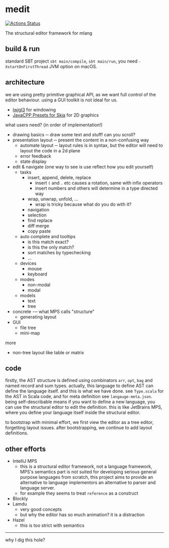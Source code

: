 # medit

[![Actions Status](https://github.com/molikto/medit/workflows/main/badge.svg)](https://github.com/molikto/medit/actions)

 The structural editor framework for mlang
 
## build & run

standard SBT project `sbt main/compile`, `sbt main/run`, you need `-XstartOnFirstThread` JVM option on macOS.

## architecture
 
 we are using pretty primitive graphical API, as we want full control of the editor behaviour.
 using a GUI toolkit is not ideal for us.
 
* [lwjgl3](https://github.com/LWJGL/lwjgl3) for windowing
* [JavaCPP Presets for Skia](https://github.com/bytedeco/javacpp-presets/tree/master/skia) for 2D graphics
 
what users need? (in order of implementation!)

* drawing basics ─ draw some text and stuff! can you scroll?
* presentation layout ─ present the content in a non-confusing way
    * automate layout ─ layout rules is in syntax, but the editor will need to layout the code in a 2d plane
    * error feedback
    * state display
* edit & navigate (one way to see is use reflect how you edit yourself)
    * tasks
        * insert, append, delete, replace
            * insert `(` and `.` etc causes a rotation, same with infix operators
            * insert numbers and others will determine in a type directed way
        * wrap, unwrap, unfold, ...
            * wrap is tricky because what do you do with it?
        * navigation
        * selection
        * find replace
        * diff merge
        * copy paste
    * auto complete and tooltips
        * is this match exact?
        * is this the only match?
        * sort matches by typechecking
        * ...
    * devices
        * mouse
        * keyboard
    * modes
        * non-modal
        * modal
    * models
        * text
        * tree
* concrete -─ what MPS calls "structure"
    * generating layout
* GUI
   * file tree
   * mini-map
   
more

* non-tree layout like table or matrix
 
## code

firstly, the AST structure is defined using combinators `arr`, `opt`, `bag` and named record and sum types. actually, this language to define AST can define the language itself. and this is what we have done. see `Type.scala` for the AST in Scala code, and for meta definition see `langauge-meta.json`. being self-describable means if you want to define a new language, you can use the structural editor to edit the definition. this is like JetBrains MPS, where you define your language itself inside the structural editor.

to bootstrap with minimal effort, we first view the editor as a tree editor, forgetting layout issues. after bootstrapping, we continue to add layout definitions.



## other efforts
 
* IntelliJ MPS
    * this is a structural editor framework, not a language framework, MPS's semantics part is not suited for developing serious general purpose languages from scratch, this project aims to provide an alternative to language implementors an alternative to parser and language server.
    * for example they seems to treat `reference` as a construct
* Blockly
* Lamdu
    * very good concepts
    * but why the editor has so much animation? it is a distraction
* Hazel
    * this is too strict with semantics



---------


why I dig this hole?


 

